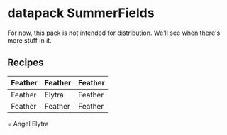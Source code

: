# datapack SummerFields
For now, this pack is not intended for distribution.
We'll see when there's more stuff in it.

## Recipes
| Feather | Feather | Feather |
| ------- | ------- | ------- |
| Feather | Elytra  | Feather |
| Feather | Feather | Feather |

= Angel Elytra
